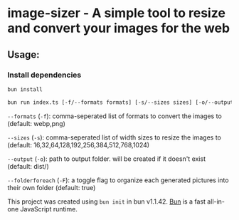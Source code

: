 # image-sizer - A simple tool to resize and convert your images for the web

## Usage:

### Install dependencies

```bash
bun install
```

```bash
bun run index.ts [-f/--formats formats] [-s/--sizes sizes] [-o/--output output_folder] [-F/--folderforeach] image_file
```

`--formats` (`-f`): comma-seperated list of formats to convert the images to (default: webp,png)

`--sizes` (`-s`): comma-seperated list of width sizes to resize the images to (default: 16,32,64,128,192,256,384,512,768,1024)

`--output` (`-o`): path to output folder. will be created if it doesn't exist (default: dist/)

`--folderforeach` (`-F`): a toggle flag to organize each generated pictures into their own folder (default: true)

This project was created using `bun init` in bun v1.1.42. [Bun](https://bun.sh) is a fast all-in-one JavaScript runtime.
